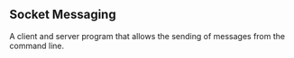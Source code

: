 Socket Messaging
----------------

A client and server program that allows the sending of messages from the command
line.